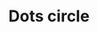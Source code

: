 ---
title: Dots circle
tags: ["dots", "circle", "more", "menu", "options"]
icon: dots-circle
svg: '<svg xmlns="http://www.w3.org/2000/svg" width="24" height="24" fill="none" viewBox="0 0 24 24" stroke-width="1.5" stroke-linecap="round" stroke-linejoin="round" stroke="currentColor"><path d="M12 12.25v-.5m4 .5v-.5m-8 .5v-.5"/><circle cx="12" cy="12" r="9"/></svg>'
---